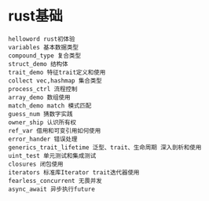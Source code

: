 # rust基础
    helloword rust初体验
    variables 基本数据类型
    compound_type 复合类型
    struct_demo 结构体
    trait_demo 特征trait定义和使用
    collect vec,hashmap 集合类型
    process_ctrl 流程控制
    array_demo 数组使用
    match_demo match 模式匹配
    guess_num 猜数字实践
    owner_ship 认识所有权
    ref_var 借用和可变引用如何使用
    error_hander 错误处理
    generics_trait_lifetime 泛型、trait、生命周期 深入剖析和使用
    uint_test 单元测试和集成测试
    closures 闭包使用
    iterators 标准库Iterator trait迭代器使用
    fearless_concurrent 无畏并发
    async_await 异步执行future
